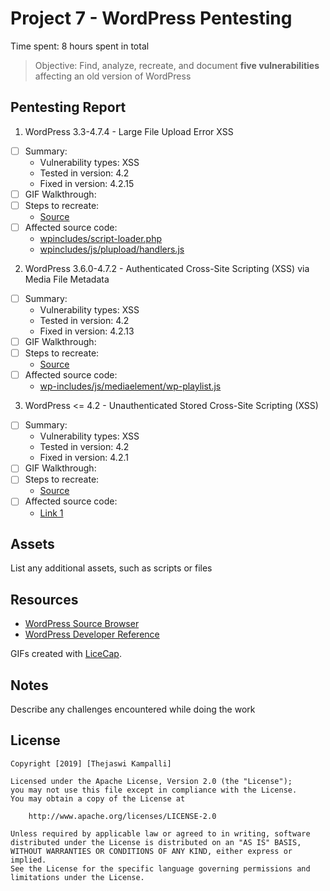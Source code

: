 # Project 7 - WordPress Pentesting

Time spent: 8 hours spent in total

> Objective: Find, analyze, recreate, and document **five vulnerabilities** affecting an old version of WordPress

## Pentesting Report

1. WordPress 3.3-4.7.4 - Large File Upload Error XSS
  - [ ] Summary: 
    - Vulnerability types: XSS
    - Tested in version: 4.2
    - Fixed in version: 4.2.15
  - [ ] GIF Walkthrough: 
  - [ ] Steps to recreate: 
    - [Source](https://hackerone.com/reports/203515)
  - [ ] Affected source code:
    - [wpincludes/script-loader.php](https://core.trac.wordpress.org/browser/tags/4.2/src/wp-includes/script-loader.php) 
    - [wpincludes/js/plupload/handlers.js](https://core.trac.wordpress.org/browser/tags/4.2/src/wp-includes/js/plupload/handlers.js)
 
2. WordPress 3.6.0-4.7.2 - Authenticated Cross-Site Scripting (XSS) via Media File Metadata
  - [ ] Summary: 
    - Vulnerability types: XSS
    - Tested in version: 4.2
    - Fixed in version: 4.2.13
  - [ ] GIF Walkthrough: 
  - [ ] Steps to recreate: 
    - [Source](https://seclists.org/oss-sec/2017/q1/563)
  - [ ] Affected source code:
    - [wp-includes/js/mediaelement/wp-playlist.js](https://core.trac.wordpress.org/browser/tags/4.2/src/wp-includes/js/mediaelement/wp-playlist.js)
    
3. WordPress <= 4.2 - Unauthenticated Stored Cross-Site Scripting (XSS)
  - [ ] Summary: 
    - Vulnerability types: XSS
    - Tested in version: 4.2
    - Fixed in version: 4.2.1
  - [ ] GIF Walkthrough: 
  - [ ] Steps to recreate: 
    - [Source](https://klikki.fi/adv/wordpress2.html)
  - [ ] Affected source code:
    - [Link 1](https://core.trac.wordpress.org/browser/tags/version/src/source_file.php)


## Assets

List any additional assets, such as scripts or files

## Resources

- [WordPress Source Browser](https://core.trac.wordpress.org/browser/)
- [WordPress Developer Reference](https://developer.wordpress.org/reference/)

GIFs created with [LiceCap](http://www.cockos.com/licecap/).

## Notes

Describe any challenges encountered while doing the work

## License

    Copyright [2019] [Thejaswi Kampalli]

    Licensed under the Apache License, Version 2.0 (the "License");
    you may not use this file except in compliance with the License.
    You may obtain a copy of the License at

        http://www.apache.org/licenses/LICENSE-2.0

    Unless required by applicable law or agreed to in writing, software
    distributed under the License is distributed on an "AS IS" BASIS,
    WITHOUT WARRANTIES OR CONDITIONS OF ANY KIND, either express or implied.
    See the License for the specific language governing permissions and
    limitations under the License.
